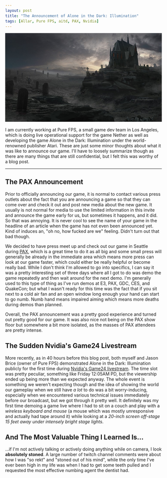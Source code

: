 ```yaml
---
layout: post
title: "The Announcement of Alone in the Dark: Illumination"
tags: [Allar, Pure FPS, aitd, PAX, Nvidia]
---
```


[![Alone in the Dark: Illumination, Cemetary](/assets/aitd_cemetary_720.jpg)](/assets/aitd_cemetary.jpg)

I am currently working at Pure FPS, a small game dev team in Los Angeles, which is doing live operational support for the game Nether as well as developing the game Alone in the Dark: Illumination under the world-renowned publisher Atari. These are just some minor thoughts about what it was like to announce our game. I'll have to loosely summarize though as there are many things that are still confidential, but I felt this was worthy of a blog post.

-----

## The PAX Announcement

Prior to officially announcing our game, it is normal to contact various press outlets about the fact that you are announcing a game so that they can come over and check it out and post new media about the new game. It usually is not normal for media to use the limited information in this invite and announce the game early for us, but sometimes it happens, and it did. So that was annoying. It is never cool to see the name of your game in the headline of an article when the game has not even been announced yet. Kind of induces an, "oh no, how fucked are we" feeling. Didn't turn out that bad though.

<!--more-->

We decided to have press meet up and check out our game in Seattle during [PAX](http://prime.paxsite.com/), which is a great time to do it as all big and some small press will generally be already in the immediate area which means more press can look at our game faster, which could either be really helpful or become really bad. While I don't think I'm allowed to go into specifics, I can say it was a pretty interesting set of three days where all I got to do was demo the game repeatedly and then wait around for the next demo. I'm generally used to this type of thing as I've run demos at E3, PAX, GDC, CES, and QuakeCon; but what I wasn't ready for this time was the fact that if you sit next to a cold air fan and an open window long enough your hand can start to go numb. Numb hand means impaired aiming which means more deaths during demos than planned.

Overall, the PAX announcement was a pretty good experience and turned out pretty good for our game. It was also nice not being on the PAX show floor but somewhere a bit more isolated, as the masses of PAX attendees are pretty intense.

## The Sudden Nvidia's Game24 Livestream

More recently, as in 40 hours before this blog post, both myself and Jason Brice (owner of Pure FPS) demonstrated Alone in the Dark: Illumination publicly for the first time during [Nvidia's Game24 livestream](http://www.twitch.tv/m/628513). The time slot was pretty peculiar, something like Friday 12:05AM PD, but the viewership ended up being more than we expected anyway. The whole event is something we weren't expecting though and the idea of showing the world our gameplay when we still have *a lot* to do was a bit worry-inducing, especially when we encountered various technical issues immediately before our broadcast, but we got through it pretty well. It definitely was my first time demoing a game live where I had to sit on a couch and play with a *wireless keyboard and mouse* (a mouse which was mostly unresponsive and actually had tape around it) while looking at a *20-inch screen off-stage 15 feet away under intensely bright stage lights*.

## And The Most Valuable Thing I Learned Is...

...if I'm not actively talking or actively doing anything while on camera, I look **absolutely stoned**. A large number of twitch channel comments were about how I was "so rekt" and "stoned out of his mind", while the only time I've ever been high in my life was when I had to get some teeth pulled and I requested the most effective numbing agent the dentist had.